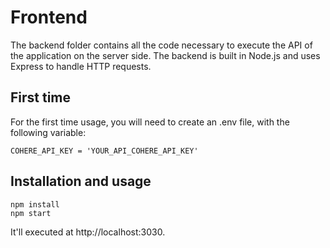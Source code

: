 # Frontend

The backend folder contains all the code necessary to execute the API of the application on the server side. The backend is built in Node.js and uses Express to handle HTTP requests.

## First time

For the first time usage, you will need to create an .env file, with the following variable:
```
COHERE_API_KEY = 'YOUR_API_COHERE_API_KEY'
```

## Installation and usage

```
npm install
npm start
```

It'll executed at http://localhost:3030.